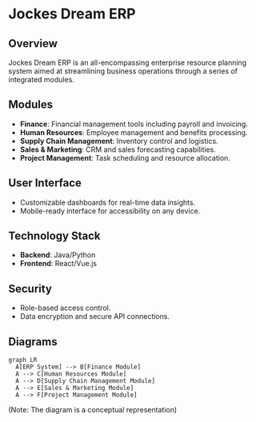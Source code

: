 # Jockes Dream ERP

## Overview
Jockes Dream ERP is an all-encompassing enterprise resource planning system aimed at streamlining business operations through a series of integrated modules.

## Modules
- **Finance**: Financial management tools including payroll and invoicing.
- **Human Resources**: Employee management and benefits processing.
- **Supply Chain Management**: Inventory control and logistics.
- **Sales & Marketing**: CRM and sales forecasting capabilities.
- **Project Management**: Task scheduling and resource allocation.

## User Interface
- Customizable dashboards for real-time data insights.
- Mobile-ready interface for accessibility on any device.

## Technology Stack
- **Backend**: Java/Python
- **Frontend**: React/Vue.js

## Security
- Role-based access control.
- Data encryption and secure API connections.

## Diagrams
```mermaid
graph LR
  A[ERP System] --> B[Finance Module]
  A --> C[Human Resources Module]
  A --> D[Supply Chain Management Module]
  A --> E[Sales & Marketing Module]
  A --> F[Project Management Module]
```

(Note: The diagram is a conceptual representation)

